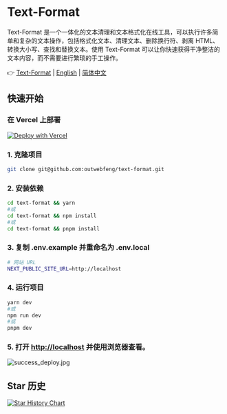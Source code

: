 # Text-Format
Text-Format 是一个一体化的文本清理和文本格式化在线工具，可以执行许多简单和复杂的文本操作，包括格式化文本、清理文本、删除换行符、剥离 HTML、转换大小写、查找和替换文本。使用 Text-Format 可以让你快速获得干净整洁的文本内容，而不需要进行繁琐的手工操作。

👉 [Text-Format](https://text-format.com) | [English](https://github.com/outwebfeng/text-format/blob/main/README.md)  | [简体中文](https://github.com/outwebfeng/text-format/blob/main/README.zh-CN.md) 

## 快速开始

### 在 Vercel 上部署
[![Deploy with Vercel](https://vercel.com/button)](https://vercel.com/new/clone?repository-url=https%3A%2F%2Fgithub.com%2FSoraWebui%2FSoraWebui%2Ftree%2Flogin&project-name=SoraWebui&repository-name=SoraWebui&external-id=https%3A%2F%2Fgithub.com%2FSoraWebui%2FSoraWebui%2Ftree%2Flogin)

### 1. 克隆项目

```bash
git clone git@github.com:outwebfeng/text-format.git
```

### 2. 安装依赖

```bash
cd text-format && yarn
#或
cd text-format && npm install
#或
cd text-format && pnpm install
```

### 3. 复制 .env.example 并重命名为 .env.local

```bash
# 网站 URL
NEXT_PUBLIC_SITE_URL=http://localhost
```

### 4. 运行项目

```bash
yarn dev
#或
npm run dev
#或
pnpm dev
```

### 5. 打开 [http://localhost](http://localhost) 并使用浏览器查看。
![success_deploy.jpg](https://text-format.com/success_deploy.jpg)

## Star 历史

[![Star History Chart](https://api.star-history.com/svg?repos=outwebfeng/text-format&type=Date)](https://star-history.com/#outwebfeng/text-format&Date)